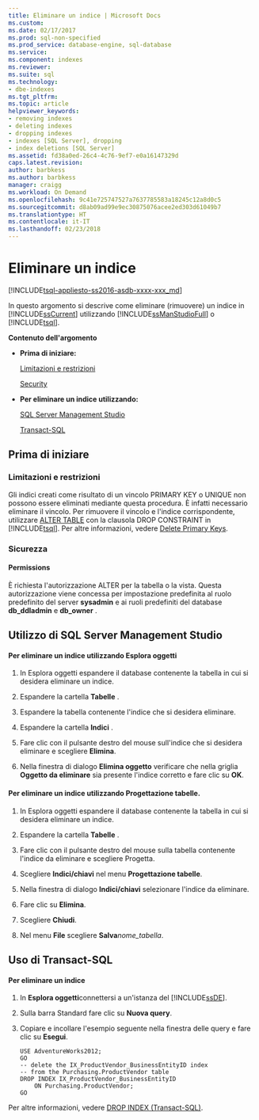```yaml
---
title: Eliminare un indice | Microsoft Docs
ms.custom: 
ms.date: 02/17/2017
ms.prod: sql-non-specified
ms.prod_service: database-engine, sql-database
ms.service: 
ms.component: indexes
ms.reviewer: 
ms.suite: sql
ms.technology:
- dbe-indexes
ms.tgt_pltfrm: 
ms.topic: article
helpviewer_keywords:
- removing indexes
- deleting indexes
- dropping indexes
- indexes [SQL Server], dropping
- index deletions [SQL Server]
ms.assetid: fd38a0ed-26c4-4c76-9ef7-e0a16147329d
caps.latest.revision: 
author: barbkess
ms.author: barbkess
manager: craigg
ms.workload: On Demand
ms.openlocfilehash: 9c41e725747527a7637785583a18245c12a8d0c5
ms.sourcegitcommit: d8ab09ad99e9ec30875076acee2ed303d61049b7
ms.translationtype: HT
ms.contentlocale: it-IT
ms.lasthandoff: 02/23/2018
---
```

# <a name="delete-an-index"></a>Eliminare un indice
[!INCLUDE[tsql-appliesto-ss2016-asdb-xxxx-xxx_md](../../includes/tsql-appliesto-ss2016-asdb-xxxx-xxx-md.md)]

  In questo argomento si descrive come eliminare (rimuovere) un indice in [!INCLUDE[ssCurrent](../../includes/sscurrent-md.md)] utilizzando [!INCLUDE[ssManStudioFull](../../includes/ssmanstudiofull-md.md)] o [!INCLUDE[tsql](../../includes/tsql-md.md)].  
  
 **Contenuto dell'argomento**  
  
-   **Prima di iniziare:**  
  
     [Limitazioni e restrizioni](#Restrictions)  
  
     [Security](#Security)  
  
-   **Per eliminare un indice utilizzando:**  
  
     [SQL Server Management Studio](#SSMSProcedure)  
  
     [Transact-SQL](#TsqlProcedure)  
  
##  <a name="BeforeYouBegin"></a> Prima di iniziare  
  
###  <a name="Restrictions"></a> Limitazioni e restrizioni  
 Gli indici creati come risultato di un vincolo PRIMARY KEY o UNIQUE non possono essere eliminati mediante questa procedura. È infatti necessario eliminare il vincolo. Per rimuovere il vincolo e l'indice corrispondente, utilizzare [ALTER TABLE](../../t-sql/statements/alter-table-transact-sql.md) con la clausola DROP CONSTRAINT in [!INCLUDE[tsql](../../includes/tsql-md.md)]. Per altre informazioni, vedere [Delete Primary Keys](../../relational-databases/tables/delete-primary-keys.md).  
  
###  <a name="Security"></a> Sicurezza  
  
####  <a name="Permissions"></a> Permissions  
 È richiesta l'autorizzazione ALTER per la tabella o la vista. Questa autorizzazione viene concessa per impostazione predefinita al ruolo predefinito del server **sysadmin** e ai ruoli predefiniti del database **db_ddladmin** e **db_owner** .  
  
##  <a name="SSMSProcedure"></a> Utilizzo di SQL Server Management Studio  
  
#### <a name="to-delete-an-index-by-using-object-explorer"></a>Per eliminare un indice utilizzando Esplora oggetti  
  
1.  In Esplora oggetti espandere il database contenente la tabella in cui si desidera eliminare un indice.  
  
2.  Espandere la cartella **Tabelle** .  
  
3.  Espandere la tabella contenente l'indice che si desidera eliminare.  
  
4.  Espandere la cartella **Indici** .  
  
5.  Fare clic con il pulsante destro del mouse sull'indice che si desidera eliminare e scegliere **Elimina**.  
  
6.  Nella finestra di dialogo **Elimina oggetto** verificare che nella griglia **Oggetto da eliminare** sia presente l'indice corretto e fare clic su **OK**.  
  
#### <a name="to-delete-an-index-using-table-designer"></a>Per eliminare un indice utilizzando Progettazione tabelle.  
  
1.  In Esplora oggetti espandere il database contenente la tabella in cui si desidera eliminare un indice.  
  
2.  Espandere la cartella **Tabelle** .  
  
3.  Fare clic con il pulsante destro del mouse sulla tabella contenente l'indice da eliminare e scegliere Progetta.  
  
4.  Scegliere **Indici/chiavi** nel menu **Progettazione tabelle**.  
  
5.  Nella finestra di dialogo **Indici/chiavi** selezionare l'indice da eliminare.  
  
6.  Fare clic su **Elimina**.  
  
7.  Scegliere **Chiudi**.  
  
8.  Nel menu **File** scegliere **Salva***nome_tabella*.  
  
##  <a name="TsqlProcedure"></a> Uso di Transact-SQL  
  
#### <a name="to-delete-an-index"></a>Per eliminare un indice  
  
1.  In **Esplora oggetti**connettersi a un'istanza del [!INCLUDE[ssDE](../../includes/ssde-md.md)].  
  
2.  Sulla barra Standard fare clic su **Nuova query**.  
  
3.  Copiare e incollare l'esempio seguente nella finestra delle query e fare clic su **Esegui**.  
  
    ```  
    USE AdventureWorks2012;  
    GO  
    -- delete the IX_ProductVendor_BusinessEntityID index  
    -- from the Purchasing.ProductVendor table  
    DROP INDEX IX_ProductVendor_BusinessEntityID   
        ON Purchasing.ProductVendor;  
    GO  
    ```  
  
 Per altre informazioni, vedere [DROP INDEX &#40;Transact-SQL&#41;](../../t-sql/statements/drop-index-transact-sql.md).  
  
  
